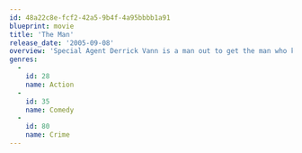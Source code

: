 ```yaml
---
id: 48a22c8e-fcf2-42a5-9b4f-4a95bbbb1a91
blueprint: movie
title: 'The Man'
release_date: '2005-09-08'
overview: 'Special Agent Derrick Vann is a man out to get the man who killed his partner but a case of mistaken identity leads him to Andy Fidler, a salesman with too many questions and a knack of getting in Vanns way'
genres:
  -
    id: 28
    name: Action
  -
    id: 35
    name: Comedy
  -
    id: 80
    name: Crime
---
```

